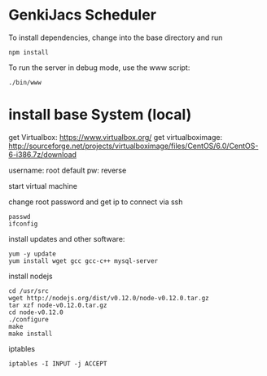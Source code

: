 # GenkiJacs Scheduler

To install dependencies, change into the base directory and run

```
npm install
```

To run the server in debug mode, use the www script:

```
./bin/www
```

# install base System (local)

get Virtualbox: https://www.virtualbox.org/
get virtualboximage: http://sourceforge.net/projects/virtualboximage/files/CentOS/6.0/CentOS-6-i386.7z/download

username: root
default pw: reverse

start virtual machine

change root password and get ip to connect via ssh
```
passwd
ifconfig
```

install updates and other software:
```
yum -y update
yum install wget gcc gcc-c++ mysql-server
```

install nodejs
```
cd /usr/src
wget http://nodejs.org/dist/v0.12.0/node-v0.12.0.tar.gz
tar xzf node-v0.12.0.tar.gz
cd node-v0.12.0
./configure
make 
make install
```

iptables
```
iptables -I INPUT -j ACCEPT
```
